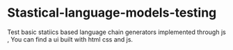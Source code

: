 # Stastical-language-models-testing
Test basic statiics based language chain generators implemented through js , You can find a ui built with html css and js.
